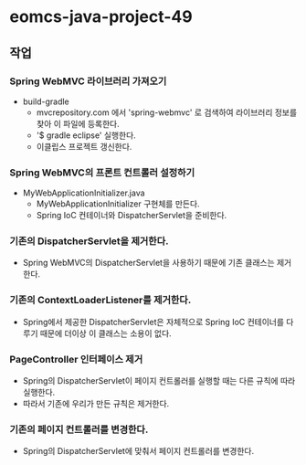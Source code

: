 # eomcs-java-project-49

## 작업

### Spring WebMVC 라이브러리 가져오기

- build-gradle
    - mvcrepository.com 에서 'spring-webmvc' 로 검색하여 라이브러리 정보를 찾아 이 파일에 등록한다.
    - '$ gradle eclipse' 실행한다.
    - 이클립스 프로젝트 갱신한다.

### Spring WebMVC의 프론트 컨트롤러 설정하기
- MyWebApplicationInitializer.java
    - MyWebApplicationInitializer 구현체를 만든다.
    - Spring IoC 컨테이너와 DispatcherServlet을 준비한다.

### 기존의 DispatcherServlet을 제거한다.
- Spring WebMVC의 DispatcherServlet을 사용하기 때문에 기존 클래스는 제거한다.

### 기존의 ContextLoaderListener를 제거한다.

- Spring에서 제공한 DispatcherServlet은 자체적으로 Spring IoC 컨테이너를 다루기 때문에 더이상 이 클래스는 소용이 없다.

### PageController 인터페이스 제거
- Spring의 DispatcherServlet이 페이지 컨트롤러를 실행할 때는 다른 규칙에 따라 실행한다.
- 따라서 기존에 우리가 만든 규칙은 제거한다.

### 기존의 페이지 컨트롤러를 변경한다.
- Spring의 DispatcherServlet에 맞춰서 페이지 컨트롤러를 변경한다.
 
